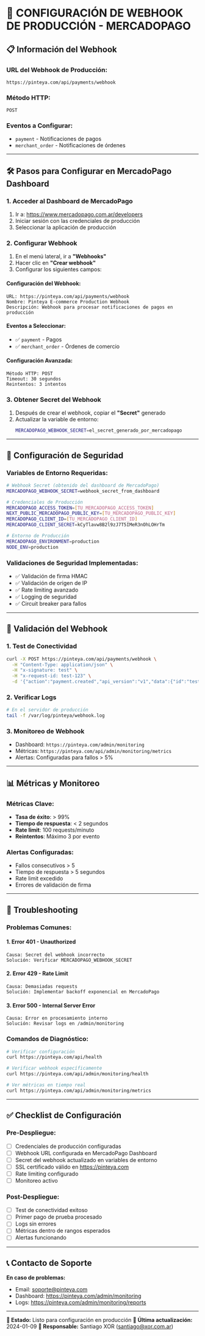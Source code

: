 # 🔗 CONFIGURACIÓN DE WEBHOOK DE PRODUCCIÓN - MERCADOPAGO

## 📋 Información del Webhook

### **URL del Webhook de Producción:**
```
https://pinteya.com/api/payments/webhook
```

### **Método HTTP:**
```
POST
```

### **Eventos a Configurar:**
- `payment` - Notificaciones de pagos
- `merchant_order` - Notificaciones de órdenes

---

## 🛠️ Pasos para Configurar en MercadoPago Dashboard

### **1. Acceder al Dashboard de MercadoPago**
1. Ir a: https://www.mercadopago.com.ar/developers
2. Iniciar sesión con las credenciales de producción
3. Seleccionar la aplicación de producción

### **2. Configurar Webhook**
1. En el menú lateral, ir a **"Webhooks"**
2. Hacer clic en **"Crear webhook"**
3. Configurar los siguientes campos:

#### **Configuración del Webhook:**
```
URL: https://pinteya.com/api/payments/webhook
Nombre: Pinteya E-commerce Production Webhook
Descripción: Webhook para procesar notificaciones de pagos en producción
```

#### **Eventos a Seleccionar:**
- ✅ `payment` - Pagos
- ✅ `merchant_order` - Órdenes de comercio

#### **Configuración Avanzada:**
```
Método HTTP: POST
Timeout: 30 segundos
Reintentos: 3 intentos
```

### **3. Obtener Secret del Webhook**
1. Después de crear el webhook, copiar el **"Secret"** generado
2. Actualizar la variable de entorno:
   ```bash
   MERCADOPAGO_WEBHOOK_SECRET=el_secret_generado_por_mercadopago
   ```

---

## 🔐 Configuración de Seguridad

### **Variables de Entorno Requeridas:**
```bash
# Webhook Secret (obtenido del dashboard de MercadoPago)
MERCADOPAGO_WEBHOOK_SECRET=webhook_secret_from_dashboard

# Credenciales de Producción
MERCADOPAGO_ACCESS_TOKEN=[TU_MERCADOPAGO_ACCESS_TOKEN]
NEXT_PUBLIC_MERCADOPAGO_PUBLIC_KEY=[TU_MERCADOPAGO_PUBLIC_KEY]
MERCADOPAGO_CLIENT_ID=[TU_MERCADOPAGO_CLIENT_ID]
MERCADOPAGO_CLIENT_SECRET=kCyTlavw8B2l9zJ7T5IMeR3nOhLOHrTm

# Entorno de Producción
MERCADOPAGO_ENVIRONMENT=production
NODE_ENV=production
```

### **Validaciones de Seguridad Implementadas:**
- ✅ Validación de firma HMAC
- ✅ Validación de origen de IP
- ✅ Rate limiting avanzado
- ✅ Logging de seguridad
- ✅ Circuit breaker para fallos

---

## 🧪 Validación del Webhook

### **1. Test de Conectividad**
```bash
curl -X POST https://pinteya.com/api/payments/webhook \
  -H "Content-Type: application/json" \
  -H "x-signature: test" \
  -H "x-request-id: test-123" \
  -d '{"action":"payment.created","api_version":"v1","data":{"id":"test"},"date_created":"2024-01-01T00:00:00Z","id":123,"live_mode":true,"type":"payment","user_id":"123456"}'
```

### **2. Verificar Logs**
```bash
# En el servidor de producción
tail -f /var/log/pinteya/webhook.log
```

### **3. Monitoreo de Webhook**
- Dashboard: `https://pinteya.com/admin/monitoring`
- Métricas: `https://pinteya.com/api/admin/monitoring/metrics`
- Alertas: Configuradas para fallos > 5%

---

## 📊 Métricas y Monitoreo

### **Métricas Clave:**
- **Tasa de éxito**: > 99%
- **Tiempo de respuesta**: < 2 segundos
- **Rate limit**: 100 requests/minuto
- **Reintentos**: Máximo 3 por evento

### **Alertas Configuradas:**
- Fallos consecutivos > 5
- Tiempo de respuesta > 5 segundos
- Rate limit excedido
- Errores de validación de firma

---

## 🚨 Troubleshooting

### **Problemas Comunes:**

#### **1. Error 401 - Unauthorized**
```
Causa: Secret del webhook incorrecto
Solución: Verificar MERCADOPAGO_WEBHOOK_SECRET
```

#### **2. Error 429 - Rate Limit**
```
Causa: Demasiadas requests
Solución: Implementar backoff exponencial en MercadoPago
```

#### **3. Error 500 - Internal Server Error**
```
Causa: Error en procesamiento interno
Solución: Revisar logs en /admin/monitoring
```

### **Comandos de Diagnóstico:**
```bash
# Verificar configuración
curl https://pinteya.com/api/health

# Verificar webhook específicamente
curl https://pinteya.com/api/admin/monitoring/health

# Ver métricas en tiempo real
curl https://pinteya.com/api/admin/monitoring/metrics
```

---

## ✅ Checklist de Configuración

### **Pre-Despliegue:**
- [ ] Credenciales de producción configuradas
- [ ] Webhook URL configurada en MercadoPago Dashboard
- [ ] Secret del webhook actualizado en variables de entorno
- [ ] SSL certificado válido en https://pinteya.com
- [ ] Rate limiting configurado
- [ ] Monitoreo activo

### **Post-Despliegue:**
- [ ] Test de conectividad exitoso
- [ ] Primer pago de prueba procesado
- [ ] Logs sin errores
- [ ] Métricas dentro de rangos esperados
- [ ] Alertas funcionando

---

## 📞 Contacto de Soporte

**En caso de problemas:**
- Email: soporte@pinteya.com
- Dashboard: https://pinteya.com/admin/monitoring
- Logs: https://pinteya.com/admin/monitoring/reports

---

**🎯 Estado:** Listo para configuración en producción
**📅 Última actualización:** 2024-01-09
**👤 Responsable:** Santiago XOR (santiago@xor.com.ar)



